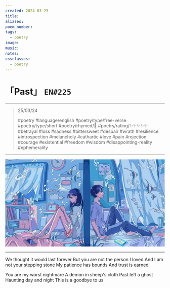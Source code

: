 ```yaml
---
created: 2024-03-25
title:
aliases:
poem_number:
tags:
  - poetry
image:
music:
notes:
cssclasses:
  - poetry
---
```

# 「Past」 `EN#225`

---

> 25/03/24
> 
> #poetry 
> #language/english 
> #poetry/type/free-verse #poetry/type/short 
> #poetry/rhymed/🔴 
> #poetry/rating/✨✨✨✨✨ 
> #betrayal #loss #sadness #bittersweet #despair #wrath #resilience #introspection #melancholy #cathartic #love #pain #rejection #courage #existential #freedom #wisdom #disappointing-reality #ephemerality 

---

![poem-past](../!art/poem-past.jpg)


---

We thought it would last forever
But you are not the person I loved
And I am not your stepping stone
My patience has bounds
And trust is earned

You are my worst nightmare
A demon in sheep's cloth 
Past left a ghost
Haunting day and night
This is a goodbye to us